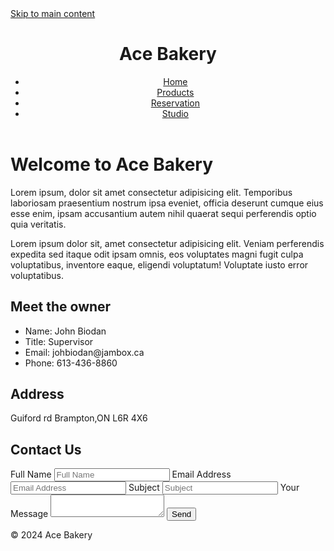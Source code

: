 <!DOCTYPE html>
<html lang="en">
<head>
  <meta charset="UTF-8">
  <meta http-equiv="X-UA-Compatible" content="IE=edge">
  <meta name="viewport" content="width=device-width, initial-scale=1.0">
  <title>Accessible Me</title>
  <link rel="preconnect" href="https://fonts.googleapis.com">
  <link rel="preconnect" href="https://fonts.gstatic.com" crossorigin>
  <link href="https://fonts.googleapis.com/css2?family=Roboto:wght@100;500&family=Stick+No+Bills:wght@300&display=swap" rel="stylesheet">
  <link rel="stylesheet" href="css/main.css">
</head>
<body>
  <a href="#main-content" class="skip-link">Skip to main content</a>
  <header class="site-header">
    <h1>Ace Bakery</h1>
    <nav class="main-nav">
      <ul>
        <li><a href="#">Home</a></li>
        <li><a href="#">Products</a></li>
        <li><a href="#">Reservation</a></li>
        <li><a href="#">Studio</a></li>
      </ul>
    </nav>
  </header>
  <main class="main-content" role="main" id="main-content">
    <h1>Welcome to Ace Bakery</h1>
    <p>Lorem ipsum, dolor sit amet consectetur adipisicing elit. Temporibus laboriosam praesentium nostrum ipsa eveniet, officia deserunt cumque eius esse enim, ipsam accusantium autem nihil quaerat sequi perferendis optio quia veritatis.</p>
    <p>Lorem ipsum dolor sit, amet consectetur adipisicing elit. Veniam perferendis expedita sed itaque odit ipsam omnis, eos voluptates magni fugit culpa voluptatibus, inventore eaque, eligendi voluptatum! Voluptate iusto error voluptatibus.</p>
    <section class="owner">
      <h1>Meet the owner</h1>
      <ul>
        <li>Name: John Biodan</li>
        <li>Title: Supervisor</li>
        <li>Email: johbiodan@jambox.ca</li>
        <li>Phone: 613-436-8860</li>
      </ul>
      <h1>Address</h1>
      <p>
        Guiford rd
        Brampton,ON 
        L6R 4X6
      </p>
    </section>
    <section class="contact-section">
      <h1>Contact Us</h1>
      <form action="thanks.html">
        <label for="fullName">Full Name</label>
        <input type="text" id="fullName" placeholder="Full Name" aria-label="Full Name" required>
        <label for="emailAddress">Email Address</label>
        <input type="email" id="emailAddress" placeholder="Email Address" aria-label="Email Address" required>
        <label for="subject">Subject</label>
        <input type="text" id="subject" placeholder="Subject" aria-label="Subject" required>
        <label for="message">Your Message</label>
        <textarea id="message" aria-label="Your Message" required></textarea>
        <button type="submit">Send</button>
      </form>
    </section>
  </main>
  <footer class="site-footer" role="contentinfo">
    &copy; 2024 Ace Bakery 
  </footer>
</body>
</html>








    
  
